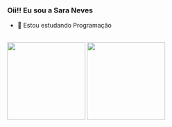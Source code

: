 ### Oii!! Eu sou a Sara Neves
- 🌱 Estou estudando Programação

<br> 

<div> 
<img height="180em" src="https://github-readme-stats.vercel.app/api?username=saraneves2011&show_icons=true&theme=radical"/> 
<img height="180em" src="https://github-readme-stats.vercel.app/api/top-langs/?username=sarneves2011&layout=compact&langs_count=16&theme=radical"/>
</div>
